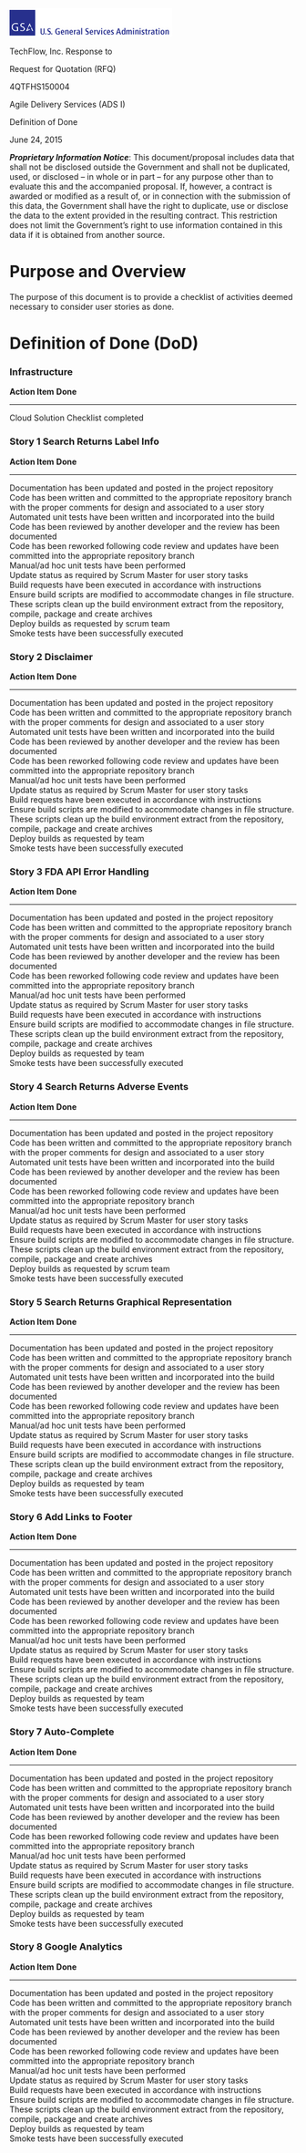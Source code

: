 ![](DefinitionOfDone_TechFlow_GSAAgileBPA_01-media/media/image1.gif)

TechFlow, Inc. Response to

Request for Quotation (RFQ)

4QTFHS150004

Agile Delivery Services (ADS I)

Definition of Done

June 24, 2015

***Proprietary Information Notice***: This document/proposal includes
data that shall not be disclosed outside the Government and shall not be
duplicated, used, or disclosed – in whole or in part – for any purpose
other than to evaluate this and the accompanied proposal. If, however, a
contract is awarded or modified as a result of, or in connection with
the submission of this data, the Government shall have the right to
duplicate, use or disclose the data to the extent provided in the
resulting contract. This restriction does not limit the Government’s
right to use information contained in this data if it is obtained from
another source.

Purpose and Overview
====================

The purpose of this document is to provide a checklist of activities
deemed necessary to consider user stories as done.

Definition of Done (DoD)
========================

### <span id="_Toc423000743" class="anchor"><span id="_Toc423079463" class="anchor"></span></span>Infrastructure

  **Action Item**                      **Done**
  ------------------------------------ ----------
  Cloud Solution Checklist completed   

### Story 1 Search Returns Label Info

  **Action Item**                                                                                                                                                                              **Done**
  -------------------------------------------------------------------------------------------------------------------------------------------------------------------------------------------- ----------
  Documentation has been updated and posted in the project repository                                                                                                                          
  Code has been written and committed to the appropriate repository branch with the proper comments for design and associated to a user story                                                  
  Automated unit tests have been written and incorporated into the build                                                                                                                       
  Code has been reviewed by another developer and the review has been documented                                                                                                               
  Code has been reworked following code review and updates have been committed into the appropriate repository branch                                                                          
  Manual/ad hoc unit tests have been performed                                                                                                                                                 
  Update status as required by Scrum Master for user story tasks                                                                                                                               
  Build requests have been executed in accordance with instructions                                                                                                                            
  Ensure build scripts are modified to accommodate changes in file structure. These scripts clean up the build environment extract from the repository, compile, package and create archives   
  Deploy builds as requested by scrum team                                                                                                                                                     
  Smoke tests have been successfully executed                                                                                                                                                  

### Story 2 Disclaimer

  **Action Item**                                                                                                                                                                              **Done**
  -------------------------------------------------------------------------------------------------------------------------------------------------------------------------------------------- ----------
  Documentation has been updated and posted in the project repository                                                                                                                          
  Code has been written and committed to the appropriate repository branch with the proper comments for design and associated to a user story                                                  
  Automated unit tests have been written and incorporated into the build                                                                                                                       
  Code has been reviewed by another developer and the review has been documented                                                                                                               
  Code has been reworked following code review and updates have been committed into the appropriate repository branch                                                                          
  Manual/ad hoc unit tests have been performed                                                                                                                                                 
  Update status as required by Scrum Master for user story tasks                                                                                                                               
  Build requests have been executed in accordance with instructions                                                                                                                            
  Ensure build scripts are modified to accommodate changes in file structure. These scripts clean up the build environment extract from the repository, compile, package and create archives   
  Deploy builds as requested by team                                                                                                                                                           
  Smoke tests have been successfully executed                                                                                                                                                  

### Story 3 FDA API Error Handling

  **Action Item**                                                                                                                                                                              **Done**
  -------------------------------------------------------------------------------------------------------------------------------------------------------------------------------------------- ----------
  Documentation has been updated and posted in the project repository                                                                                                                          
  Code has been written and committed to the appropriate repository branch with the proper comments for design and associated to a user story                                                  
  Automated unit tests have been written and incorporated into the build                                                                                                                       
  Code has been reviewed by another developer and the review has been documented                                                                                                               
  Code has been reworked following code review and updates have been committed into the appropriate repository branch                                                                          
  Manual/ad hoc unit tests have been performed                                                                                                                                                 
  Update status as required by Scrum Master for user story tasks                                                                                                                               
  Build requests have been executed in accordance with instructions                                                                                                                            
  Ensure build scripts are modified to accommodate changes in file structure. These scripts clean up the build environment extract from the repository, compile, package and create archives   
  Deploy builds as requested by team                                                                                                                                                           
  Smoke tests have been successfully executed                                                                                                                                                  

### Story 4 Search Returns Adverse Events

  **Action Item**                                                                                                                                                                              **Done**
  -------------------------------------------------------------------------------------------------------------------------------------------------------------------------------------------- ----------
  Documentation has been updated and posted in the project repository                                                                                                                          
  Code has been written and committed to the appropriate repository branch with the proper comments for design and associated to a user story                                                  
  Automated unit tests have been written and incorporated into the build                                                                                                                       
  Code has been reviewed by another developer and the review has been documented                                                                                                               
  Code has been reworked following code review and updates have been committed into the appropriate repository branch                                                                          
  Manual/ad hoc unit tests have been performed                                                                                                                                                 
  Update status as required by Scrum Master for user story tasks                                                                                                                               
  Build requests have been executed in accordance with instructions                                                                                                                            
  Ensure build scripts are modified to accommodate changes in file structure. These scripts clean up the build environment extract from the repository, compile, package and create archives   
  Deploy builds as requested by scrum team                                                                                                                                                     
  Smoke tests have been successfully executed                                                                                                                                                  

### Story 5 Search Returns Graphical Representation

  **Action Item**                                                                                                                                                                              **Done**
  -------------------------------------------------------------------------------------------------------------------------------------------------------------------------------------------- ----------
  Documentation has been updated and posted in the project repository                                                                                                                          
  Code has been written and committed to the appropriate repository branch with the proper comments for design and associated to a user story                                                  
  Automated unit tests have been written and incorporated into the build                                                                                                                       
  Code has been reviewed by another developer and the review has been documented                                                                                                               
  Code has been reworked following code review and updates have been committed into the appropriate repository branch                                                                          
  Manual/ad hoc unit tests have been performed                                                                                                                                                 
  Update status as required by Scrum Master for user story tasks                                                                                                                               
  Build requests have been executed in accordance with instructions                                                                                                                            
  Ensure build scripts are modified to accommodate changes in file structure. These scripts clean up the build environment extract from the repository, compile, package and create archives   
  Deploy builds as requested by team                                                                                                                                                           
  Smoke tests have been successfully executed                                                                                                                                                  

### Story 6 Add Links to Footer

  **Action Item**                                                                                                                                                                              **Done**
  -------------------------------------------------------------------------------------------------------------------------------------------------------------------------------------------- ----------
  Documentation has been updated and posted in the project repository                                                                                                                          
  Code has been written and committed to the appropriate repository branch with the proper comments for design and associated to a user story                                                  
  Automated unit tests have been written and incorporated into the build                                                                                                                       
  Code has been reviewed by another developer and the review has been documented                                                                                                               
  Code has been reworked following code review and updates have been committed into the appropriate repository branch                                                                          
  Manual/ad hoc unit tests have been performed                                                                                                                                                 
  Update status as required by Scrum Master for user story tasks                                                                                                                               
  Build requests have been executed in accordance with instructions                                                                                                                            
  Ensure build scripts are modified to accommodate changes in file structure. These scripts clean up the build environment extract from the repository, compile, package and create archives   
  Deploy builds as requested by team                                                                                                                                                           
  Smoke tests have been successfully executed                                                                                                                                                  

### Story 7 Auto-Complete

  **Action Item**                                                                                                                                                                              **Done**
  -------------------------------------------------------------------------------------------------------------------------------------------------------------------------------------------- ----------
  Documentation has been updated and posted in the project repository                                                                                                                          
  Code has been written and committed to the appropriate repository branch with the proper comments for design and associated to a user story                                                  
  Automated unit tests have been written and incorporated into the build                                                                                                                       
  Code has been reviewed by another developer and the review has been documented                                                                                                               
  Code has been reworked following code review and updates have been committed into the appropriate repository branch                                                                          
  Manual/ad hoc unit tests have been performed                                                                                                                                                 
  Update status as required by Scrum Master for user story tasks                                                                                                                               
  Build requests have been executed in accordance with instructions                                                                                                                            
  Ensure build scripts are modified to accommodate changes in file structure. These scripts clean up the build environment extract from the repository, compile, package and create archives   
  Deploy builds as requested by team                                                                                                                                                           
  Smoke tests have been successfully executed                                                                                                                                                  

### Story 8 Google Analytics

  **Action Item**                                                                                                                                                                              **Done**
  -------------------------------------------------------------------------------------------------------------------------------------------------------------------------------------------- ----------
  Documentation has been updated and posted in the project repository                                                                                                                          
  Code has been written and committed to the appropriate repository branch with the proper comments for design and associated to a user story                                                  
  Automated unit tests have been written and incorporated into the build                                                                                                                       
  Code has been reviewed by another developer and the review has been documented                                                                                                               
  Code has been reworked following code review and updates have been committed into the appropriate repository branch                                                                          
  Manual/ad hoc unit tests have been performed                                                                                                                                                 
  Update status as required by Scrum Master for user story tasks                                                                                                                               
  Build requests have been executed in accordance with instructions                                                                                                                            
  Ensure build scripts are modified to accommodate changes in file structure. These scripts clean up the build environment extract from the repository, compile, package and create archives   
  Deploy builds as requested by team                                                                                                                                                           
  Smoke tests have been successfully executed
